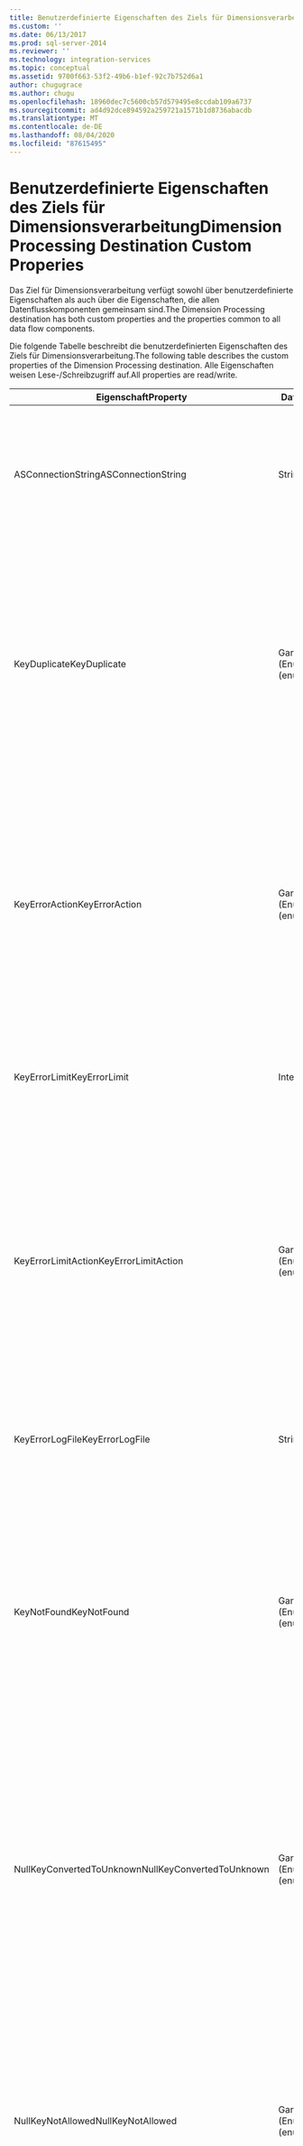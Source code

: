 ```yaml
---
title: Benutzerdefinierte Eigenschaften des Ziels für Dimensionsverarbeitung | Microsoft-Dokumentation
ms.custom: ''
ms.date: 06/13/2017
ms.prod: sql-server-2014
ms.reviewer: ''
ms.technology: integration-services
ms.topic: conceptual
ms.assetid: 9700f663-53f2-49b6-b1ef-92c7b752d6a1
author: chugugrace
ms.author: chugu
ms.openlocfilehash: 18960dec7c5600cb57d579495e8ccdab109a6737
ms.sourcegitcommit: ad4d92dce894592a259721a1571b1d8736abacdb
ms.translationtype: MT
ms.contentlocale: de-DE
ms.lasthandoff: 08/04/2020
ms.locfileid: "87615495"
---
```

# <a name="dimension-processing-destination-custom-properies"></a><span data-ttu-id="d90d5-102">Benutzerdefinierte Eigenschaften des Ziels für Dimensionsverarbeitung</span><span class="sxs-lookup"><span data-stu-id="d90d5-102">Dimension Processing Destination Custom Properies</span></span>
  <span data-ttu-id="d90d5-103">Das Ziel für Dimensionsverarbeitung verfügt sowohl über benutzerdefinierte Eigenschaften als auch über die Eigenschaften, die allen Datenflusskomponenten gemeinsam sind.</span><span class="sxs-lookup"><span data-stu-id="d90d5-103">The Dimension Processing destination has both custom properties and the properties common to all data flow components.</span></span>  
  
 <span data-ttu-id="d90d5-104">Die folgende Tabelle beschreibt die benutzerdefinierten Eigenschaften des Ziels für Dimensionsverarbeitung.</span><span class="sxs-lookup"><span data-stu-id="d90d5-104">The following table describes the custom properties of the Dimension Processing destination.</span></span> <span data-ttu-id="d90d5-105">Alle Eigenschaften weisen Lese-/Schreibzugriff auf.</span><span class="sxs-lookup"><span data-stu-id="d90d5-105">All properties are read/write.</span></span>  
  
|<span data-ttu-id="d90d5-106">Eigenschaft</span><span class="sxs-lookup"><span data-stu-id="d90d5-106">Property</span></span>|<span data-ttu-id="d90d5-107">Datentyp</span><span class="sxs-lookup"><span data-stu-id="d90d5-107">Data Type</span></span>|<span data-ttu-id="d90d5-108">BESCHREIBUNG</span><span class="sxs-lookup"><span data-stu-id="d90d5-108">Description</span></span>|  
|--------------|---------------|-----------------|  
|<span data-ttu-id="d90d5-109">ASConnectionString</span><span class="sxs-lookup"><span data-stu-id="d90d5-109">ASConnectionString</span></span>|<span data-ttu-id="d90d5-110">String</span><span class="sxs-lookup"><span data-stu-id="d90d5-110">String</span></span>|<span data-ttu-id="d90d5-111">Die Verbindungszeichenfolge zu einer Instanz von [!INCLUDE[ssASnoversion](../../includes/ssasnoversion-md.md)] oder einem [!INCLUDE[ssASnoversion](../../includes/ssasnoversion-md.md)] -Projekt.</span><span class="sxs-lookup"><span data-stu-id="d90d5-111">The connection string to an instance of [!INCLUDE[ssASnoversion](../../includes/ssasnoversion-md.md)] or to an [!INCLUDE[ssASnoversion](../../includes/ssasnoversion-md.md)] project.</span></span>|  
|<span data-ttu-id="d90d5-112">KeyDuplicate</span><span class="sxs-lookup"><span data-stu-id="d90d5-112">KeyDuplicate</span></span>|<span data-ttu-id="d90d5-113">Ganze Zahl (Enumeration)</span><span class="sxs-lookup"><span data-stu-id="d90d5-113">Integer (enumeration)</span></span>|<span data-ttu-id="d90d5-114">Wenn UseDefaultConfiguration `False` den Wert hat, ein Wert, der angibt, wie doppelte Schlüsselfehler behandelt werden.</span><span class="sxs-lookup"><span data-stu-id="d90d5-114">When UseDefaultConfiguration is `False`, a value that indicates how to handle duplicate key errors.</span></span> <span data-ttu-id="d90d5-115">Die möglichen Werte sind `IgnoreError` (0), `ReportAndContinue` (1) und `ReportAndStop` (2).</span><span class="sxs-lookup"><span data-stu-id="d90d5-115">The possible values are `IgnoreError` (0), `ReportAndContinue` (1), and `ReportAndStop` (2).</span></span> <span data-ttu-id="d90d5-116">Der Standardwert dieser Eigenschaft ist `IgnoreError` (0).</span><span class="sxs-lookup"><span data-stu-id="d90d5-116">The default value of this property is `IgnoreError` (0).</span></span>|  
|<span data-ttu-id="d90d5-117">KeyErrorAction</span><span class="sxs-lookup"><span data-stu-id="d90d5-117">KeyErrorAction</span></span>|<span data-ttu-id="d90d5-118">Ganze Zahl (Enumeration)</span><span class="sxs-lookup"><span data-stu-id="d90d5-118">Integer (enumeration)</span></span>|<span data-ttu-id="d90d5-119">Wenn UseDefaultConfiguration der `False` Wert ist, ein Wert, der angibt, wie der Schlüsselfehler behandelt werden soll.</span><span class="sxs-lookup"><span data-stu-id="d90d5-119">When UseDefaultConfiguration is `False`, a value that indicates how to handle key error.</span></span> <span data-ttu-id="d90d5-120">Die möglichen Werte sind `ConvertToUnknown` (0) und `DiscardRecord` (1).</span><span class="sxs-lookup"><span data-stu-id="d90d5-120">The possible values are `ConvertToUnknown` (0) and `DiscardRecord` (1).</span></span> <span data-ttu-id="d90d5-121">Der Standardwert dieser Eigenschaft ist `ConvertToUnknown` (0).</span><span class="sxs-lookup"><span data-stu-id="d90d5-121">The default value of this property is `ConvertToUnknown` (0).</span></span>|  
|<span data-ttu-id="d90d5-122">KeyErrorLimit</span><span class="sxs-lookup"><span data-stu-id="d90d5-122">KeyErrorLimit</span></span>|<span data-ttu-id="d90d5-123">Integer</span><span class="sxs-lookup"><span data-stu-id="d90d5-123">Integer</span></span>|<span data-ttu-id="d90d5-124">Wenn UseDefaultConfiguration `False` den Wert hat, wird die obere Grenze von Schlüsselfehlern aktiviert.</span><span class="sxs-lookup"><span data-stu-id="d90d5-124">When UseDefaultConfiguration is `False`, the upper limit of key errors that are enabled.</span></span>|  
|<span data-ttu-id="d90d5-125">KeyErrorLimitAction</span><span class="sxs-lookup"><span data-stu-id="d90d5-125">KeyErrorLimitAction</span></span>|<span data-ttu-id="d90d5-126">Ganze Zahl (Enumeration)</span><span class="sxs-lookup"><span data-stu-id="d90d5-126">Integer (enumeration)</span></span>|<span data-ttu-id="d90d5-127">Wenn UseDefaultConfiguration `False` den Wert hat, ein Wert, der die Aktion angibt, die ausgeführt werden soll, wenn `KeyErrorLimit` erreicht wird.</span><span class="sxs-lookup"><span data-stu-id="d90d5-127">When UseDefaultConfiguration is `False`, a value that indicates the action to take when `KeyErrorLimit` is reached.</span></span> <span data-ttu-id="d90d5-128">Die möglichen Werte sind `StopLogging` (1) und `StopProcessing` (0).</span><span class="sxs-lookup"><span data-stu-id="d90d5-128">The possible values are `StopLogging` (1) and `StopProcessing` (0).</span></span> <span data-ttu-id="d90d5-129">Der Standardwert dieser Eigenschaft ist `StopProcessing` (0).</span><span class="sxs-lookup"><span data-stu-id="d90d5-129">The default value of this property is `StopProcessing` (0).</span></span>|  
|<span data-ttu-id="d90d5-130">KeyErrorLogFile</span><span class="sxs-lookup"><span data-stu-id="d90d5-130">KeyErrorLogFile</span></span>|<span data-ttu-id="d90d5-131">String</span><span class="sxs-lookup"><span data-stu-id="d90d5-131">String</span></span>|<span data-ttu-id="d90d5-132">Wenn UseDefaultConfiguration `False` den Wert hat, der Pfad und der Dateiname der Fehlerprotokoll Datei.</span><span class="sxs-lookup"><span data-stu-id="d90d5-132">When UseDefaultConfiguration is `False`, the path and file name of the error log file.</span></span>|  
|<span data-ttu-id="d90d5-133">KeyNotFound</span><span class="sxs-lookup"><span data-stu-id="d90d5-133">KeyNotFound</span></span>|<span data-ttu-id="d90d5-134">Ganze Zahl (Enumeration)</span><span class="sxs-lookup"><span data-stu-id="d90d5-134">Integer (enumeration)</span></span>|<span data-ttu-id="d90d5-135">Wenn UseDefaultConfiguration `False` den Wert hat, ein Wert, der angibt, wie Fehler aufgrund fehlender Schlüssel behandelt werden.</span><span class="sxs-lookup"><span data-stu-id="d90d5-135">When UseDefaultConfiguration is `False`, a value that indicates how to handle missing key errors.</span></span> <span data-ttu-id="d90d5-136">Die möglichen Werte sind `IgnoreError` (0), `ReportAndContinue` (1) und `ReportAndStop` (2).</span><span class="sxs-lookup"><span data-stu-id="d90d5-136">The possible values are `IgnoreError` (0), `ReportAndContinue` (1), and `ReportAndStop` (2).</span></span> <span data-ttu-id="d90d5-137">Der Standardwert dieser Eigenschaft ist `IgnoreError` (0).</span><span class="sxs-lookup"><span data-stu-id="d90d5-137">The default value of this property is `IgnoreError` (0).</span></span>|  
|<span data-ttu-id="d90d5-138">NullKeyConvertedToUnknown</span><span class="sxs-lookup"><span data-stu-id="d90d5-138">NullKeyConvertedToUnknown</span></span>|<span data-ttu-id="d90d5-139">Ganze Zahl (Enumeration)</span><span class="sxs-lookup"><span data-stu-id="d90d5-139">Integer (enumeration)</span></span>|<span data-ttu-id="d90d5-140">Wenn UseDefaultConfiguration `False` den Wert hat, ein Wert, der angibt, wie NULL-Schlüssel behandelt werden, die in den unbekannten Wert konvertiert wurden.</span><span class="sxs-lookup"><span data-stu-id="d90d5-140">When UseDefaultConfiguration is `False`, a value that indicates how to handle null keys converted to the unknown value.</span></span> <span data-ttu-id="d90d5-141">Die möglichen Werte sind `IgnoreError` (0), `ReportAndContinue` (1) und `ReportAndStop` (2).</span><span class="sxs-lookup"><span data-stu-id="d90d5-141">The possible values are `IgnoreError` (0), `ReportAndContinue` (1), and `ReportAndStop` (2).</span></span> <span data-ttu-id="d90d5-142">Der Standardwert dieser Eigenschaft ist `IgnoreError` (0).</span><span class="sxs-lookup"><span data-stu-id="d90d5-142">The default value of this property is `IgnoreError` (0).</span></span>|  
|<span data-ttu-id="d90d5-143">NullKeyNotAllowed</span><span class="sxs-lookup"><span data-stu-id="d90d5-143">NullKeyNotAllowed</span></span>|<span data-ttu-id="d90d5-144">Ganze Zahl (Enumeration)</span><span class="sxs-lookup"><span data-stu-id="d90d5-144">Integer (enumeration)</span></span>|<span data-ttu-id="d90d5-145">Wenn UseDefaultConfiguration der `False` Wert ist, ein Wert, der angibt, wie unzulässige Nullen behandelt werden.</span><span class="sxs-lookup"><span data-stu-id="d90d5-145">When UseDefaultConfiguration is `False`, a value that indicates how to handle disallowed nulls.</span></span> <span data-ttu-id="d90d5-146">Die möglichen Werte sind `IgnoreError` (0), `ReportAndContinue` (1) und `ReportAndStop` (2).</span><span class="sxs-lookup"><span data-stu-id="d90d5-146">The possible values are `IgnoreError` (0), `ReportAndContinue` (1), and `ReportAndStop` (2).</span></span> <span data-ttu-id="d90d5-147">Der Standardwert dieser Eigenschaft ist `IgnoreError` (0).</span><span class="sxs-lookup"><span data-stu-id="d90d5-147">The default value of this property is `IgnoreError` (0).</span></span>|  
|<span data-ttu-id="d90d5-148">ProcessType</span><span class="sxs-lookup"><span data-stu-id="d90d5-148">ProcessType</span></span>|<span data-ttu-id="d90d5-149">Ganze Zahl (Enumeration)</span><span class="sxs-lookup"><span data-stu-id="d90d5-149">Integer (enumeration)</span></span>|<span data-ttu-id="d90d5-150">Der Typ der von der Transformation verwendeten Dimensionsverarbeitung.</span><span class="sxs-lookup"><span data-stu-id="d90d5-150">The type of dimension processing the transformation uses.</span></span> <span data-ttu-id="d90d5-151">Die Werte sind `ProcessAdd` (1) (inkrementell), `ProcessFull` (0) und `ProcessUpdate` (2).</span><span class="sxs-lookup"><span data-stu-id="d90d5-151">The values are `ProcessAdd` (1) (incremental), `ProcessFull` (0), and `ProcessUpdate` (2).</span></span>|  
|<span data-ttu-id="d90d5-152">UseDefaultConfiguration</span><span class="sxs-lookup"><span data-stu-id="d90d5-152">UseDefaultConfiguration</span></span>|<span data-ttu-id="d90d5-153">Boolean</span><span class="sxs-lookup"><span data-stu-id="d90d5-153">Boolean</span></span>|<span data-ttu-id="d90d5-154">Ein Wert, der angibt, ob die Transformation die Standardfehlerkonfiguration verwendet.</span><span class="sxs-lookup"><span data-stu-id="d90d5-154">A value that specifies whether the transformation uses the default error configuration.</span></span> <span data-ttu-id="d90d5-155">Wenn diese Eigenschaft `False` ist, schließt die Transformation Informationen über Fehlerverarbeitung ein.</span><span class="sxs-lookup"><span data-stu-id="d90d5-155">If this property is `False`, the transformation includes information about error processing.</span></span>|  
  
 <span data-ttu-id="d90d5-156">Die Eingabe und die Eingabespalten des Ziels für Dimensionsverarbeitung verfügen nicht über benutzerdefinierte Eigenschaften.</span><span class="sxs-lookup"><span data-stu-id="d90d5-156">The input and the input columns of the Dimension Processing destination have no custom properties.</span></span>  
  
 <span data-ttu-id="d90d5-157">Weitere Informationen finden Sie unter [Dimension Processing Destination](dimension-processing-destination.md).</span><span class="sxs-lookup"><span data-stu-id="d90d5-157">For more information, see [Dimension Processing Destination](dimension-processing-destination.md).</span></span>  
  
## <a name="see-also"></a><span data-ttu-id="d90d5-158">Weitere Informationen</span><span class="sxs-lookup"><span data-stu-id="d90d5-158">See Also</span></span>  
 [<span data-ttu-id="d90d5-159">Common Properties</span><span class="sxs-lookup"><span data-stu-id="d90d5-159">Common Properties</span></span>](../common-properties.md)  
  
  
